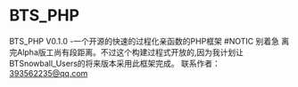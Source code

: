 # BTS_PHP
BTS_PHP V0.1.0 -一个开源的快速的过程化亲函数的PHP框架
#NOTIC
别着急 离完Alpha版工尚有段距离。不过这个构建过程式开放的,因为我计划让BTSnowball_Users的将来版本采用此框架完成。
联系作者：393562235@qq.com
